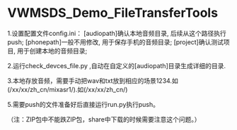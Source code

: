 # VWMSDS_Demo_FileTransferTools

1.设置配置文件config.ini：
[audiopath]确认本地音频目录, 后续从这个路径执行push; 
[phonepath]一般不用修改, 用于保存手机的音频目录;
[project]确认测试项目, 用于创建本地的音频目录;

2.运行check_devces_file.py ,自动在自定义的[audiopath]目录生成详细的目录.

3.本地存放音频，需要手动把wav和txt放到相应的场景1234.如(/xx/xx/zh_cn/mixasr1/).如(/xx/xx/zh_cn/)

5.需要push的文件准备好后直接运行run.py执行push。


（注：ZIP包中不能跌ZIP包，share中下载的时候需要注意这个问题。）

